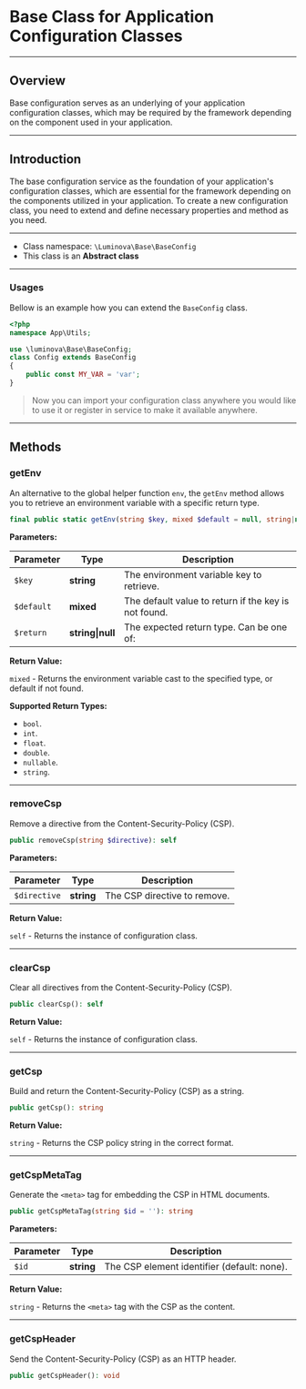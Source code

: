 # Base Class for Application Configuration Classes

***

## Overview

Base configuration serves as an underlying of your application configuration classes, which may be required by the framework depending on the component used in your application. 

***

## Introduction

The base configuration service as the foundation of your application's configuration classes, which are essential for the framework depending on the components utilized in your application. To create a new configuration class, you need to extend and define necessary properties and method as you need.

***

* Class namespace: `\Luminova\Base\BaseConfig`
* This class is an **Abstract class**

***

###  Usages

Bellow is an example how you can extend the `BaseConfig` class.

```php
<?php 
namespace App\Utils;

use \luminova\Base\BaseConfig;
class Config extends BaseConfig 
{
	public const MY_VAR = 'var';
}
```

> Now you can import your configuration class anywhere you would like to use it or register in service to make it available anywhere.

***

## Methods

### getEnv

An alternative to the global helper function `env`, the `getEnv` method allows you to retrieve an environment variable with a specific return type.

```php
final public static getEnv(string $key, mixed $default = null, string|null $return = null): mixed
```

**Parameters:**

| Parameter | Type | Description |
|-----------|------|-------------|
| `$key` | **string** | The environment variable key to retrieve. |
| `$default` | **mixed** | The default value to return if the key is not found. |
| `$return` | **string&#124;null** | The expected return type. Can be one of: |

**Return Value:**

`mixed` - Returns the environment variable cast to the specified type, or default if not found.

**Supported Return Types:**

- `bool`.
- `int`.
- `float`.
- `double`.
- `nullable`.
- `string`.

***

### removeCsp

Remove a directive from the Content-Security-Policy (CSP).

```php
public removeCsp(string $directive): self
```

**Parameters:**

| Parameter | Type | Description |
|-----------|------|-------------|
| `$directive` | **string** | The CSP directive to remove. |

**Return Value:**

`self` - Returns the instance of configuration class.

***

### clearCsp

Clear all directives from the Content-Security-Policy (CSP).

```php
public clearCsp(): self
```

**Return Value:**

`self` - Returns the instance of configuration class.

***

### getCsp

Build and return the Content-Security-Policy (CSP) as a string.

```php
public getCsp(): string
```

**Return Value:**

`string` - Returns the CSP policy string in the correct format.

***

### getCspMetaTag

Generate the `<meta>` tag for embedding the CSP in HTML documents.

```php
public getCspMetaTag(string $id = ''): string
```

**Parameters:**

| Parameter | Type | Description |
|-----------|------|-------------|
| `$id` | **string** | The CSP element identifier (default: none). |

**Return Value:**

`string` - Returns the `<meta>` tag with the CSP as the content.

***

### getCspHeader

Send the Content-Security-Policy (CSP) as an HTTP header.

```php
public getCspHeader(): void
```